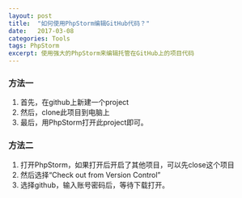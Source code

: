 ```yaml
---
layout: post
title:  "如何使用PhpStorm编辑GitHub代码？"
date:   2017-03-08
categories: Tools
tags: PhpStorm
excerpt: 使用强大的PhpStorm来编辑托管在GitHub上的项目代码
---
```


### 方法一

  1. 首先，在github上新建一个project
  2. 然后，clone此项目到电脑上
  3. 最后，用PhpStorm打开此project即可。

### 方法二

  1. 打开PhpStorm，如果打开后开启了其他项目，可以先close这个项目
  2. 然后选择“Check out from Version Control”
  3. 选择github，输入账号密码后，等待下载打开。